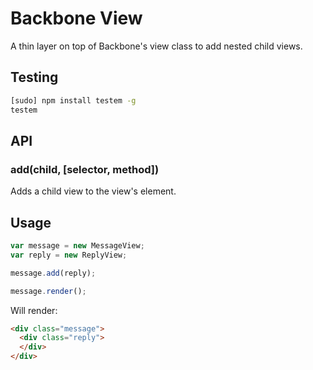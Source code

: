 # Backbone View

A thin layer on top of Backbone's view class to add nested child views.

## Testing

```sh
[sudo] npm install testem -g
testem
```

## API

### add(child, [selector, method])

Adds a child view to the view's element.

## Usage

```js
var message = new MessageView;
var reply = new ReplyView;

message.add(reply);

message.render();
```

Will render:

```html
<div class="message">
  <div class="reply">
  </div>
</div>
```
